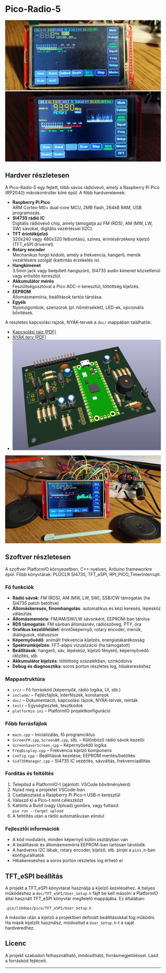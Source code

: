 # Pico-Radio-5

![Készülék fotó](doc/20250502_175417.jpg)
![Kijelző példa](doc/20250515_194428.jpg)

## Hardver részletesen

A Pico-Radio-5 egy fejlett, több sávos rádióvevő, amely a Raspberry Pi Pico (RP2040) mikrokontroller köré épül. A főbb hardverelemek:

- **Raspberry Pi Pico**  
  ARM Cortex-M0+ dual-core MCU, 2MB flash, 264kB RAM, USB programozás.
- **SI4735 rádió IC**  
  Digitális rádióvevő chip, amely támogatja az FM (RDS), AM (MW, LW, SW) sávokat, digitális vezérléssel (I2C).
- **TFT érintőkijelző**  
  320x240 vagy 480x320 felbontású, színes, érintésérzékeny kijelző (TFT_eSPI driverrel).
- **Rotary encoder**  
  Mechanikus forgó kódoló, amely a frekvencia, hangerő, menük vezérlésére szolgál (kattintás érzékelés is).
- **Hangkimenet**  
  3.5mm jack vagy beépített hangszóró, SI4735 audio kimenet közvetlenül vagy erősítőn keresztül.
- **Akkumulátor mérés**  
  Feszültségosztóval a Pico ADC-n keresztül, töltöttség kijelzés.
- **EEPROM**  
  Állomásmemória, beállítások tartós tárolása.
- **Egyéb**  
  Nyomógombok, szenzorok (pl. hőmérséklet), LED-ek, opcionális bővítések.

A részletes kapcsolási rajzok, NYÁK-tervek a `doc/` mappában találhatók:
- [Kapcsolási rajz (PDF)](doc/pico-radio-5-sch.pdf)
- [NYÁK terv (PDF)](doc/pico-radio-5-pcb.pdf)
- ![NYÁK 3D)](doc/pcb-3d.png)

![](doc/20250809_112400.jpg)

## Szoftver részletesen

A szoftver PlatformIO környezetben, C++ nyelven, Arduino frameworkre épül. Főbb könyvtárak: PU2CLR SI4735, TFT_eSPI, RPI_PICO_TimerInterrupt.

### Fő funkciók

- **Rádió sávok**: FM (RDS), AM (MW, LW, SW), SSB/CW támogatás (ha SI4735 patch betöltve)
- **Állomáskeresés, finomhangolás**: automatikus és kézi keresés, lépésköz választás
- **Állomásmemória**: FM/AM/SW/LW sávonként, EEPROM-ban tárolva
- **RDS támogatás**: FM sávban állomásnév, rádiószöveg, PTY, óra
- **Grafikus kezelőfelület**: érintőképernyő, rotary encoder, menük, dialógusok, státuszsor
- **Képernyővédő**: animált frekvencia kijelzés, energiatakarékosság
- **Spektrumkijelzés**: FFT-alapú vizualizáció (ha támogatott)
- **Beállítások**: hangerő, sáv, lépésköz, kijelző fényerő, képernyővédő időzítés, stb.
- **Akkumulátor kijelzés**: töltöttség százalékban, színkódolva
- **Debug és diagnosztika**: soros porton részletes log, hibakereséshez

### Mappastruktúra

- `src/` – Fő forráskód (képernyők, rádió logika, UI, stb.)
- `include/` – Fejlécfájlok, interfészek, konstansok
- `doc/` – Dokumentáció, kapcsolási rajzok, NYÁK-tervek, minták
- `test/` – Egységtesztek, tesztkódok
- `platformio.ini` – PlatformIO projektkonfiguráció

### Főbb forrásfájlok

- `main.cpp` – Inicializálás, fő programciklus
- `ScreenFM.cpp`, `ScreenAM.cpp`, stb. – Különböző rádió sávok kezelői
- `ScreenSaverScreen.cpp` – Képernyővédő logika
- `FreqDisplay.cpp` – Frekvencia kijelző komponens
- `Config.cpp` – Beállítások kezelése, EEPROM mentés/betöltés
- `Si4735Manager.cpp` – SI4735 IC vezérlés, sávváltás, frekvenciaállítás

### Fordítás és feltöltés

1. Telepítsd a PlatformIO-t (ajánlott: VSCode bővítményként)
2. Nyisd meg a projektet VSCode-ban
3. Csatlakoztasd a Raspberry Pi Pico-t USB-n keresztül
4. Válaszd ki a Pico-t mint céleszközt
5. Kattints a Build (vagy Upload) gombra, vagy futtasd:  
   `pio run --target upload`
6. A feltöltés után a rádió automatikusan elindul

### Fejlesztői információk

- A kód moduláris, minden képernyő külön osztályban van
- A beállítások és állomásmemória EEPROM-ban tartósan tárolódik
- A hardveres I2C lábak, rotary encoder, kijelző, stb. pinjei a `pins.h`-ban konfigurálhatók
- Hibakereséshez a soros porton részletes log érhető el

## TFT_eSPI beállítás

A projekt a TFT_eSPI könyvtárat használja a kijelző kezeléséhez. A helyes működéshez a `doc/TFT_eSPI/User_Setup.h` fájlt be kell másolni a PlatformIO által használt TFT_eSPI könyvtár megfelelő mappájába. Ez általában:

```
.pio/libdeps/pico/TFT_eSPI/User_Setup.h
```

A másolás után a kijelző a projektben definiált beállításokkal fog működni. Ha másik kijelzőt használsz, módosítsd a `User_Setup.h`-t a saját hardveredhez.

## Licenc

A projekt szabadon felhasználható, módosítható, forrásmegjelöléssel. Lásd a forráskód fejléceit.

---

